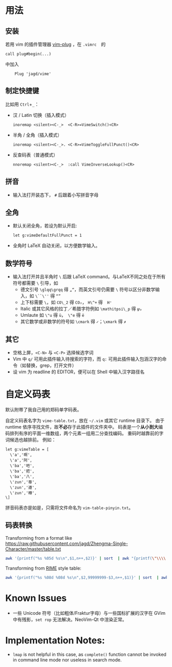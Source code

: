 # 用法
## 安装
若用 vim 的插件管理器 [vim-plug](https://github.com/junegunn/vim-plug) ，在 `.vimrc`　的
```vim
call plug#begin(...)
```

中加入
```vim
    Plug 'jagd/vime'
```

## 制定快捷键
比如用 `Ctrl`+`_`：
- 汉 / Latin 切换（插入模式）
  ```vim
  inoremap <silent><C-_>  <C-R>=VimeSwitch()<CR>
  ```
- 半角 / 全角（插入模式）
  ```vim
  inoremap <silent><C-_>. <C-R>=VimeToggleFullPunct()<CR>
  ```
- 反查码表（普通模式）
  ```vim
  nnoremap <silent><C-_>  :call VimeInverseLookup()<CR>
   ```

## 拼音
- 输入法打开装态下， `#` 后跟着小写拼音字母

## 全角
- 默认关闭全角，若设为默认开启:
  ```vim
  let g:vimeDefaultFullPunct = 1
  ```
- 全角时 LaTeX 自动关闭，以方便数学输入。

## 数学符号
-  输入法打开并且半角时 `\` 后跟 LaTeX command。与LaTeX不同之处在于所有符号都需要 `\` 引导，如
    * 德文引号 ``\glqq\grqq`` 得 `„“`，而英文引号仍需要 `\` 符号以区分非数学输入，如 ```\``\''``` 得 `“”`
    * 上下标需要 `\`，如 `CO\_2` 得 `CO₂`， `H\^+` 得　`H⁺`
    * Italic 或其它风格的拉丁／希腊字符例如 `\mathitpsi\_p` 得 `𝜓ₚ`
    * Umlaute 如 `\"u` 得 `ü`，　`\"e` 得 `ë`
    * 其它数学或非数学的符号如 `\cmark` 得 `✓`；`\xmark` 得 `✗`

## 其它
- 空格上屏，`<C-N>` 与 `<C-P>` 选择候选字词
- Vim 中 `q/` 可用此插件输入待搜索的字符，而 `q:` 可用此插件输入包涵汉字的命令（如替换，grep，打开文件）
- 设 vim 为 readline 的 EDITOR，便可以在 Shell 中输入汉字路径名

# 自定义码表
默认附帯了我自己用的郑码单字码表。

自定义码表名字为 `vime-table.txt`，放在 `~/.vim` 或其它 runtime 目录下。
由于 runtime 依序寻找文件，故**不必**存于此插件的文件夹中。
码表是一个**从小到大**编码排列有序的平面一维数组，两个元素一组用二分查找编码。
重码时越靠前的字词候选也越排前。
例如：
```vim
let g:vimeTable = [
  \'a','啊',
  \'a','阿',
  \'ba','吧',
  \'ba','把',
  \'ba','八',
  \'zun','尊',
  \'zun','遵',
  \'zun','樽',
\]
```
拼音码表亦是如是，只需将文件命名为 `vim-table-pinyin.txt`。


## 码表转换

Transforming from a format like https://raw.githubusercontent.com/jagd/Zhengma-Single-Character/master/table.txt
```bash
awk '{printf("%s %05d %s\n",$1,n++,$2)}' | sort  | awk "{printf(\"\\\\'%s','%s',\\n\",\$1,\$3)}
```

Transforming from [RIME](https://raw.githubusercontent.com/rime/rime-stroke/master/stroke.dict.yaml) style table:
```bash
awk '{printf("%s %08d %08d %s\n",$2,99999999-$3,n++,$1)}' | sort  | awk "{printf(\"\\\\'%s','%s',\\n\",\$1,\$4)}"
```

# Known Issues
- 一些 Unicode 符号（比如粗体/Fraktur字母）与一些国标扩展的汉字在 GVim 中有残影，`set rop` 无法解决。NeoVim-Qt 中渲染正常。

# Implementation Notes:
- `lmap` is not helpful in this case, as `complete()` function cannot be invoked in command line mode nor useless in search mode.
